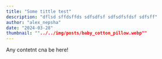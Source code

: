 ```yaml
---
title: "Some tittle test"
description: "dflsd sffdsffds sdfsdfsf sdfsdfsfdsf sdfsff"
author: "alex_nepsha"
date: "2024-03-28"
thumbnail: ""../../img/posts/baby_cotton_pillow.webp""
---
```


Any contetnt cna be here!
